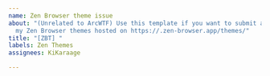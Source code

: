 ```yaml
---
name: Zen Browser theme issue
about: "(Unrelated to ArcWTF) Use this template if you want to submit an issue with
  my Zen Browser themes hosted on https://.zen-browser.app/themes/"
title: "[ZBT] "
labels: Zen Themes
assignees: KiKaraage

---
```



